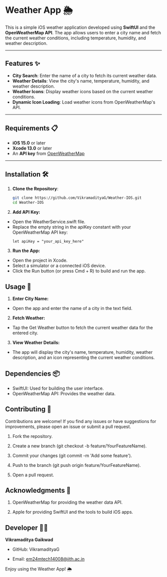 # Weather App 🌦️

This is a simple iOS weather application developed using **SwiftUI** and the **OpenWeatherMap API**. The app allows users to enter a city name and fetch the current weather conditions, including temperature, humidity, and weather description.

---

## Features ✨

- **City Search**: Enter the name of a city to fetch its current weather data.
- **Weather Details**: View the city's name, temperature, humidity, and weather description.
- **Weather Icons**: Display weather icons based on the current weather conditions.
- **Dynamic Icon Loading**: Load weather icons from OpenWeatherMap's API.

---

## Requirements 📋

- **iOS 15.0** or later
- **Xcode 13.0** or later
- An **API key** from [OpenWeatherMap](https://openweathermap.org/)

---

## Installation 🛠️

1. **Clone the Repository**:
   ```bash
   git clone https://github.com/VikramadityaG/Weather-IOS.git
   cd Weather-IOS
   ```
2. **Add API Key:**
- Open the WeatherService.swift file.
- Replace the empty string in the apiKey constant with your OpenWeatherMap API key:
  ```
  let apiKey = "your_api_key_here"
  ```

3. **Run the App:**
- Open the project in Xcode.
- Select a simulator or a connected iOS device.
- Click the Run button (or press Cmd + R) to build and run the app.

## Usage 🚀
1. **Enter City Name:**
- Open the app and enter the name of a city in the text field.

2. **Fetch Weather:**
- Tap the Get Weather button to fetch the current weather data for the entered city.

3. **View Weather Details:**
- The app will display the city's name, temperature, humidity, weather description, and an icon representing the current weather conditions.

## Dependencies 📦
- SwiftUI: Used for building the user interface.
- OpenWeatherMap API: Provides the weather data.

## Contributing 🤝
Contributions are welcome! If you find any issues or have suggestions for improvements, please open an issue or submit a pull request.

1. Fork the repository.

2. Create a new branch (git checkout -b feature/YourFeatureName).

3. Commit your changes (git commit -m 'Add some feature').

4. Push to the branch (git push origin feature/YourFeatureName).

5. Open a pull request.

## Acknowledgments 🙏
1. OpenWeatherMap for providing the weather data API.

2. Apple for providing SwiftUI and the tools to build iOS apps.

## Developer 👨‍💻
**Vikramaditya Gaikwad**

- GitHub: VikramadityaG

- Email: em24mtech14008@iith.ac.in

Enjoy using the Weather App! 🌦️

